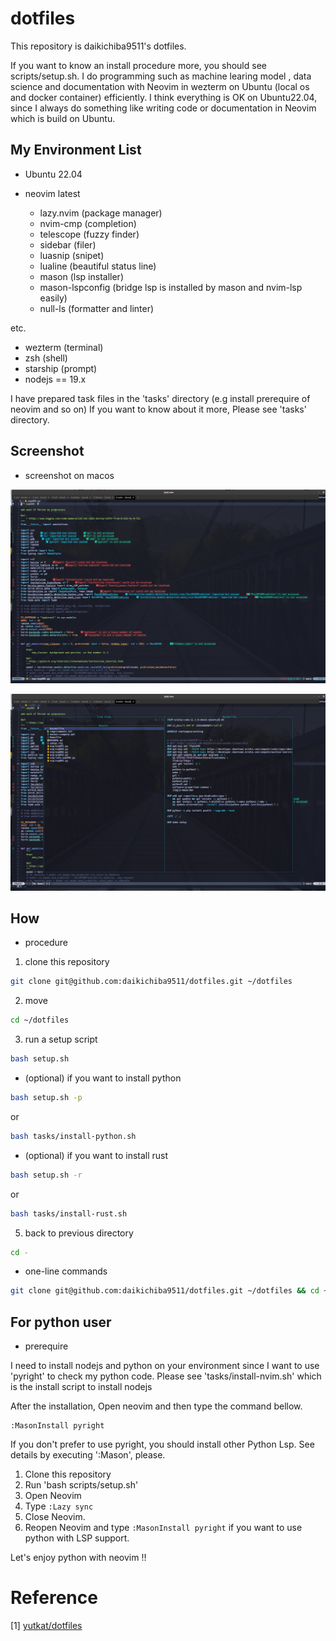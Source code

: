 # dotfiles

This repository is daikichiba9511's dotfiles. 

If you want to know an install procedure more, you should see scripts/setup.sh.
I do programming such as machine learing model , data science and documentation with Neovim in wezterm on Ubuntu (local os and docker container) efficiently.
I think everything is OK on Ubuntu22.04, since I always do something like writing code or documentation in Neovim which is build on Ubuntu.

## My Environment List

- Ubuntu 22.04

- neovim latest
  - lazy.nvim (package manager)
  - nvim-cmp (completion)
  - telescope (fuzzy finder)
  - sidebar (filer)
  - luasnip (snipet)
  - lualine (beautiful status line)
  - mason (lsp installer)
  - mason-lspconfig (bridge lsp is installed by mason and nvim-lsp easily)
  - null-ls (formatter and linter)

etc.

- wezterm (terminal)
- zsh (shell)
- starship (prompt)
- nodejs == 19.x

I have prepared task files in the 'tasks' directory (e.g install prerequire of neovim and so on)
If you want to know about it more, Please see 'tasks' directory.

## Screenshot

- screenshot on macos

![screenshot-on-macos](./assets/neovim-tokyonight-20221124.png)

![screenshot-telescope-on-macos](./assets/neovim-tokyonight-telescope-20221124.png)


## How

- procedure

1. clone this repository

```sh
git clone git@github.com:daikichiba9511/dotfiles.git ~/dotfiles
```
2. move

```sh
cd ~/dotfiles
```

3. run a setup script

```sh
bash setup.sh
```

- (optional) if you want to install python

```sh
bash setup.sh -p
```

or

```sh
bash tasks/install-python.sh
```

- (optional) if you want to install rust

```sh
bash setup.sh -r
```

or

```sh
bash tasks/install-rust.sh
```


5. back to previous directory
```sh
cd -
```

- one-line commands

```sh
git clone git@github.com:daikichiba9511/dotfiles.git ~/dotfiles && cd ~/dotfiles && bash setup.sh && cd -
```

## For python user

- prerequire

I need to install nodejs and python on your environment since I want to use 'pyright' to check my python code.
Please see 'tasks/install-nvim.sh' which is the install script to install nodejs

After the installation, Open neovim and then type the command bellow.

```
:MasonInstall pyright
```

If you don't prefer to use pyright, you should install other Python Lsp. See details by executing ':Mason', please.

1. Clone this repository
2. Run 'bash scripts/setup.sh'
3. Open Neovim
4. Type `:Lazy sync`
5. Close Neovim.
6. Reopen Neovim and type `:MasonInstall pyright` if you want to use python with LSP support.

Let's enjoy python with neovim !!

# Reference

[1] [yutkat/dotfiles](https://github.com/yutkat/dotfiles)
